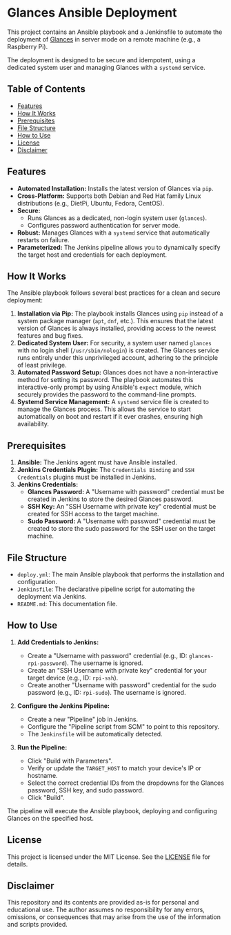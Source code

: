 # Glances Ansible Deployment

This project contains an Ansible playbook and a Jenkinsfile to automate the deployment of [Glances](https://github.com/nicolargo/glances) in server mode on a remote machine (e.g., a Raspberry Pi).

The deployment is designed to be secure and idempotent, using a dedicated system user and managing Glances with a `systemd` service.

## Table of Contents

- [Features](#features)
- [How It Works](#how-it-works)
- [Prerequisites](#prerequisites)
- [File Structure](#file-structure)
- [How to Use](#how-to-use)
- [License](#license)
- [Disclaimer](#disclaimer)

## Features

- **Automated Installation:** Installs the latest version of Glances via `pip`.
- **Cross-Platform:** Supports both Debian and Red Hat family Linux distributions (e.g., DietPi, Ubuntu, Fedora, CentOS).
- **Secure:**
  - Runs Glances as a dedicated, non-login system user (`glances`).
  - Configures password authentication for server mode.
- **Robust:** Manages Glances with a `systemd` service that automatically restarts on failure.
- **Parameterized:** The Jenkins pipeline allows you to dynamically specify the target host and credentials for each deployment.

## How It Works

The Ansible playbook follows several best practices for a clean and secure deployment:

1. **Installation via Pip:** The playbook installs Glances using `pip` instead of a system package manager (`apt`, `dnf`, etc.). This ensures that the latest version of Glances is always installed, providing access to the newest features and bug fixes.
2. **Dedicated System User:** For security, a system user named `glances` with no login shell (`/usr/sbin/nologin`) is created. The Glances service runs entirely under this unprivileged account, adhering to the principle of least privilege.
3. **Automated Password Setup:** Glances does not have a non-interactive method for setting its password. The playbook automates this interactive-only prompt by using Ansible's `expect` module, which securely provides the password to the command-line prompts.
4. **Systemd Service Management:** A `systemd` service file is created to manage the Glances process. This allows the service to start automatically on boot and restart if it ever crashes, ensuring high availability.

## Prerequisites

1. **Ansible:** The Jenkins agent must have Ansible installed.
2. **Jenkins Credentials Plugin:** The `Credentials Binding` and `SSH Credentials` plugins must be installed in Jenkins.
3. **Jenkins Credentials:**
   - **Glances Password:** A "Username with password" credential must be created in Jenkins to store the desired Glances password.
   - **SSH Key:** An "SSH Username with private key" credential must be created for SSH access to the target machine.
   - **Sudo Password:** A "Username with password" credential must be created to store the sudo password for the SSH user on the target machine.

## File Structure

- `deploy.yml`: The main Ansible playbook that performs the installation and configuration.
- `Jenkinsfile`: The declarative pipeline script for automating the deployment via Jenkins.
- `README.md`: This documentation file.

## How to Use

1. **Add Credentials to Jenkins:**

   - Create a "Username with password" credential (e.g., ID: `glances-rpi-password`). The username is ignored.
   - Create an "SSH Username with private key" credential for your target device (e.g., ID: `rpi-ssh`).
   - Create another "Username with password" credential for the sudo password (e.g., ID: `rpi-sudo`). The username is ignored.

2. **Configure the Jenkins Pipeline:**

   - Create a new "Pipeline" job in Jenkins.
   - Configure the "Pipeline script from SCM" to point to this repository.
   - The `Jenkinsfile` will be automatically detected.

3. **Run the Pipeline:**
   - Click "Build with Parameters".
   - Verify or update the `TARGET_HOST` to match your device's IP or hostname.
   - Select the correct credential IDs from the dropdowns for the Glances password, SSH key, and sudo password.
   - Click "Build".

The pipeline will execute the Ansible playbook, deploying and configuring Glances on the specified host.

## License

This project is licensed under the MIT License. See the [LICENSE](LICENSE) file for details.

## Disclaimer

This repository and its contents are provided as-is for personal and educational use. The author assumes no responsibility for any errors, omissions, or consequences that may arise from the use of the information and scripts provided.
